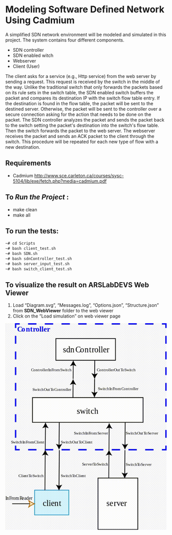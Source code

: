 # Modeling Software Defined Network Using Cadmium
A simplified SDN network environment will be modeled and simulated in this project. The system
contains four different components.
- SDN controller
- SDN enabled witch
- Webserver
- Client (User)

The client asks for a service (e.g., Http service) from the web server by sending a request. This request
is received by the switch in the middle of the way. Unlike the traditional switch that only forwards the
packets based on its rule sets in the switch table, the SDN enabled switch buffers the packet and
compares its destination IP with the switch flow table entry. If the destination is found in the flow table,
the packet will be sent to the destined server. Otherwise, the packet will be sent to the controller over a
secure connection asking for the action that needs to be done on the packet. The SDN controller analyzes
the packet and sends the packet back to the switch setting the packet's destination into the switch's flow
table. Then the switch forwards the packet to the web server. The webserver receives the packet and
sends an ACK packet to the client through the switch. This procedure will be repeated for each new
type of flow with a new destination.

## Requirements
- Cadmium 
http://www.sce.carleton.ca/courses/sysc-5104/lib/exe/fetch.php?media=cadmium.pdf

## To *Run the Project* : 
- make clean
- make all

## To run the tests:
```
~# cd Scripts
~# bash client_test.sh
~# bash SDN.sh
~# bash sdnController_test.sh
~# bash server_input_test.sh
~# bash switch_client_test.sh
```


## To visualize the result on ARSLabDEVS Web Viewer
1. Load “Diagram.svg”, “Messages.log”, “Options.json”, “Structure.json” from **SDN_WebViewer** folder to the web
viewer
2. Click on the “Load simulation” on web viewer page

![Farmers Market Finder Demo](SDN_WebViewer/SDN_output_messages.gif)